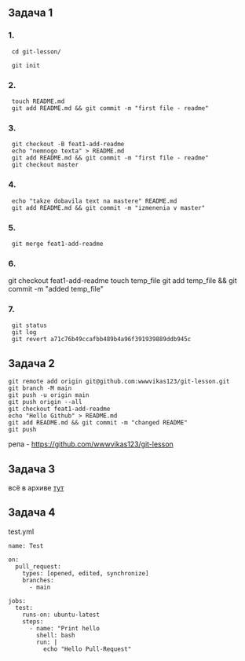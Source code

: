 ## Задача 1

### 1.

```
 cd git-lesson/

 git init
```

### 2.

```
 touch README.md
 git add README.md && git commit -m "first file - readme"
```

### 3.

```
 git checkout -B feat1-add-readme
 echo "nemnogo texta" > README.md 
 git add README.md && git commit -m "first file - readme"
 git checkout master 
```

### 4.

```
 echo "takze dobavila text na mastere" README.md 
 git add README.md && git commit -m "izmenenia v master"
```

### 5.

```
 git merge feat1-add-readme 
```

### 6.

 git checkout feat1-add-readme 
 touch temp_file
 git add temp_file && git commit -m "added temp_file"
 
### 7. 

```
 git status 
 git log
 git revert a71c76b49ccafbb489b4a96f391939889ddb945c
```

## Задача 2

```
git remote add origin git@github.com:wwwvikas123/git-lesson.git
git branch -M main
git push -u origin main
git push origin --all
git checkout feat1-add-readme 
echo "Hello Github" > README.md 
git add README.md && git commit -m "changed README"
git push
```
репа  - https://github.com/wwwvikas123/git-lesson

## Задача 3

всё в архиве [тут](https://github.com/wwwvikas123/epm_learning/blob/chapter_14/gitlab.zip)

## Задача 4

test.yml

```
name: Test

on:
  pull_request:
    types: [opened, edited, synchronize]
    branches:
      - main

jobs:
  test:
    runs-on: ubuntu-latest
    steps:
      - name: "Print hello
        shell: bash
        run: |
          echo "Hello Pull-Request"
```

